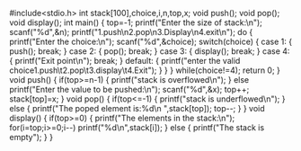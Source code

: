 #include<stdio.h>
int stack[100],choice,i,n,top,x;
void push();
void pop();
void display();
int main()
{
	top=-1;
	printf("Enter the size of stack:\n");
	scanf("%d",&n);
	printf("1.push\n2.pop\n3.Display\n4.exit\n");
	do
	{
		printf("Enter the choice:\n");
		scanf("%d",&choice);
     switch(choice)
     {
     	case 1:
     	{
     		push();
     		break;
		 }
		 case 2:
		 {
		 	pop();
		 	break;
		 }
		 case 3:
		 {
		 	display();
		 	break;
		 }
		 case 4:
		 	{
		 		printf("Exit point\n");
		 		break;
			 }
			 default:
			 {
			 	printf("enter the valid choice1.push\t2.pop\t3.display\t4.Exit");
			 }
	 }
	}
	while(choice!=4);
	return 0;
}
void push()
{
	if(top>=n-1)
	{
		printf("stack is overflowed\n");
	}
	else
	printf("Enter the value to be pushed:\n");
	scanf("%d",&x);
	top++;
	stack[top]=x;
}
void pop()
{
	if(top<=-1)
	{
		printf("stack is underflowed\n");
	}
	else
	{
		printf("The poped element is:%d\n ",stack[top]);
		top--;
	}
}
void display()
{
	if(top>=0)
	{
		printf("The elements in the stack:\n");
		for(i=top;i>=0;i--)
		printf("%d\n",stack[i]);
	}
	else
	{
		printf("The stack is empty");
	}
}
